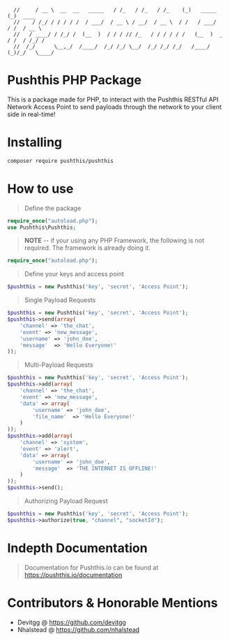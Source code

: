 
```//      ____                     __     __     __      _                _        
  //     / __ \  __  __   _____   / /_   / /_   / /_    (_)   _____      (_)  ____ 
  //    / /_/ / / / / /  / ___/  / __ \ / __/  / __ \  / /   / ___/     / /  / __ \
  //   / ____/ / /_/ /  (__  )  / / / // /_   / / / / / /   (__  )  _  / /  / /_/ /
  //  /_/      \__,_/  /____/  /_/ /_/ \__/  /_/ /_/ /_/   /____/  (_)/_/   \____/ 
```

# Pushthis PHP Package
This is a package made for PHP, to interact with the Pushthis RESTful API Network Access Point to send payloads through the network to your client side in real-time! 

# Installing
```sh
composer require pushthis/pushthis
```

# How to use
>Define the package 
```php
require_once("autoload.php");
use Pushthis\Pushthis;
```

> **NOTE** -- if your using any PHP Framework, the following is not required. The framework is already doing it.
```php
require_once("autoload.php"); 
```


> Define your keys and access point
```php
$pushthis = new Pushthis('key', 'secret', 'Access Point');
```

> Single Payload Requests
```php
$pushthis = new Pushthis('key', 'secret', 'Access Point');
$pushthis->send(array(
	'channel' => 'the_chat',
	'event' => 'new_message',
	'username' => 'john_doe',
	'message'  => 'Hello Everyone!'
));
```

> Multi-Payload Requests
```php
$pushthis = new Pushthis('key', 'secret', 'Access Point');
$pushthis->add(array(
	'channel' => 'the_chat',
	'event' => 'new_message',
	'data' => array(
		'username' => 'john_doe',
		'file_name'  => 'Hello Everyone!'
	)
));
$pushthis->add(array(
	'channel' => 'system',
	'event' => 'alert',
	'data' => array(
		'username' => 'john_doe',
		'message'  => 'THE INTERNET IS OFFLINE!'
	)
));
$pushthis->send();
```

> Authorizing Payload Request
```php
$pushthis = new Pushthis('key', 'secret', 'Access Point');
$pushthis->authorize(true, "channel", "socketId");
```

# Indepth Documentation
> Documentation for Pushthis.io can be found at https://pushthis.io/documentation

# Contributors & Honorable Mentions
- Devitgg @ https://github.com/devitgg
- Nhalstead @ https://github.com/nhalstead

